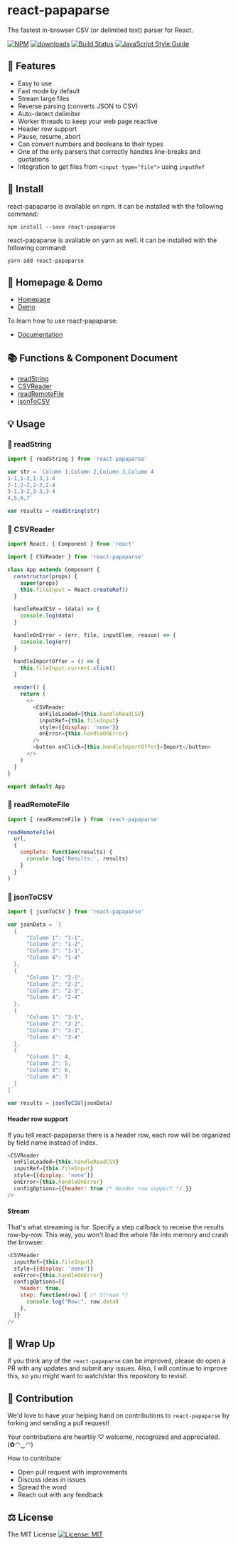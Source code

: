 # react-papaparse

The fastest in-browser CSV (or delimited text) parser for React.

[![NPM](https://img.shields.io/npm/v/react-papaparse.svg)](https://www.npmjs.com/package/react-papaparse) [![downloads](https://img.shields.io/npm/dm/react-papaparse.svg?style=flat-square)](https://www.npmjs.com/package/react-papaparse) [![Build Status](https://travis-ci.com/Bunlong/react-papaparse.svg?branch=master)](https://travis-ci.com/Bunlong/react-papaparse) [![JavaScript Style Guide](https://img.shields.io/badge/code_style-standard-brightgreen.svg)](https://standardjs.com)

## 🎁 Features

* Easy to use
* Fast mode by default
* Stream large files
* Reverse parsing (converts JSON to CSV)
* Auto-detect delimiter
* Worker threads to keep your web page reactive
* Header row support
* Pause, resume, abort
* Can convert numbers and booleans to their types
* One of the only parsers that correctly handles line-breaks and quotations
* Integration to get files from `<input type="file">` using `inputRef`

## 🔧 Install

react-papaparse is available on npm. It can be installed with the following command:

```
npm install --save react-papaparse
```

react-papaparse is available on yarn as well. It can be installed with the following command:

```
yarn add react-papaparse
```

## 📖 Homepage & Demo

* [Homepage](https://react-papaparse.github.io)
* [Demo](https://react-papaparse.github.io/demo)

To learn how to use react-papaparse:

* [Documentation](https://react-papaparse.github.io/docs)

## 📚 Functions & Component Document

* [readString](https://react-papaparse.github.io/docs#strings)
* [CSVReader](https://react-papaparse.github.io/docs#local-files)
* [readRemoteFile](https://react-papaparse.github.io/docs#remote-files)
* [jsonToCSV](https://react-papaparse.github.io/docs#json-to-csv)

## 💡 Usage

### 🎀 readString

```javascript
import { readString } from 'react-papaparse'

var str = `Column 1,Column 2,Column 3,Column 4
1-1,1-2,1-3,1-4
2-1,2-2,2-3,2-4
3-1,3-2,3-3,3-4
4,5,6,7`

var results = readString(str)
```

### 🎀 CSVReader

```javascript
import React, { Component } from 'react'

import { CSVReader } from 'react-papaparse'

class App extends Component {
  constructor(props) {
    super(props)
    this.fileInput = React.createRef()
  }

  handleReadCSV = (data) => {
    console.log(data)
  }

  handleOnError = (err, file, inputElem, reason) => {
    console.log(err)
  }

  handleImportOffer = () => {
    this.fileInput.current.click()
  }

  render() {
    return (
      <>
        <CSVReader
          onFileLoaded={this.handleReadCSV}
          inputRef={this.fileInput}
          style={{display: 'none'}}
          onError={this.handleOnError}
        />
        <button onClick={this.handleImportOffer}>Import</button>
      </>
    )
  }
}

export default App
```

### 🎀 readRemoteFile

```javascript
import { readRemoteFile } from 'react-papaparse'

readRemoteFile(
  url,
  {
    complete: function(results) {
      console.log('Results:', results)
    }
  }
)
```

### 🎀 jsonToCSV

```javascript
import { jsonToCSV } from 'react-papaparse'

var jsonData = `[
  {
      "Column 1": "1-1",
      "Column 2": "1-2",
      "Column 3": "1-3",
      "Column 4": "1-4"
  },
  {
      "Column 1": "2-1",
      "Column 2": "2-2",
      "Column 3": "2-3",
      "Column 4": "2-4"
  },
  {
      "Column 1": "3-1",
      "Column 2": "3-2",
      "Column 3": "3-3",
      "Column 4": "3-4"
  },
  {
      "Column 1": 4,
      "Column 2": 5,
      "Column 3": 6,
      "Column 4": 7
  }
]`

var results = jsonToCSV(jsonData)
```

#### Header row support

If you tell react-papaparse there is a header row, each row will be organized by field name instead of index.

```javascript
<CSVReader
  onFileLoaded={this.handleReadCSV}
  inputRef={this.fileInput}
  style={{display: 'none'}}
  onError={this.handleOnError}
  configOptions={{header: true /* Header row support */ }}
/>
```

#### Stream

That's what streaming is for. Specify a step callback to receive the results row-by-row. This way, you won't load the whole file into memory and crash the browser.

```javascript
<CSVReader
  inputRef={this.fileInput}
  style={{display: 'none'}}
  onError={this.handleOnError}
  configOptions={{
    header: true,
    step: function(row) { /* Stream */
      console.log("Row:", row.data)
    },
  }}
/>
```

## 💖 Wrap Up

If you think any of the `react-papaparse` can be improved, please do open a PR with any updates and submit any issues. Also, I will continue to improve this, so you might want to watch/star this repository to revisit.

## 🌟 Contribution

We'd love to have your helping hand on contributions to `react-papaparse` by forking and sending a pull request!

Your contributions are heartily ♡ welcome, recognized and appreciated. (✿◠‿◠)

How to contribute:

- Open pull request with improvements
- Discuss ideas in issues
- Spread the word
- Reach out with any feedback

## ⚖️ License

The MIT License [![License: MIT](https://img.shields.io/badge/License-MIT-yellow.svg)](https://opensource.org/licenses/MIT)
